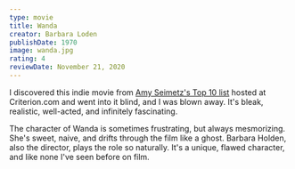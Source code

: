 ```yaml
---
type: movie
title: Wanda
creator: Barbara Loden
publishDate: 1970
image: wanda.jpg
rating: 4
reviewDate: November 21, 2020
---
```


I discovered this indie movie from [Amy Seimetz's Top 10 list](https://www.criterion.com/current/top-10-lists/376-amy-seimetz-s-top-10) hosted at Criterion.com and went into it blind, and I was blown away. It's bleak, realistic, well-acted, and infinitely fascinating.

The character of Wanda is sometimes frustrating, but always mesmorizing. She's sweet, naive, and drifts through the film like a ghost. Barbara Holden, also the director, plays the role so naturally. It's a unique, flawed character, and like none I've seen before on film.

